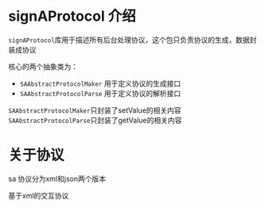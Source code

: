 # signAProtocol 介绍

`signAProtocol`库用于描述所有后台处理协议，这个包只负责协议的生成，数据封装成协议

核心的两个抽象类为：
- `SAAbstractProtocolMaker` 用于定义协议的生成接口
- `SAAbstractProtocolParse` 用于定义协议的解析接口

`SAAbstractProtocolMaker`只封装了setValue的相关内容
`SAAbstractProtocolParse`只封装了getValue的相关内容

# 关于协议

sa 协议分为xml和json两个版本

基于xml的交互协议
